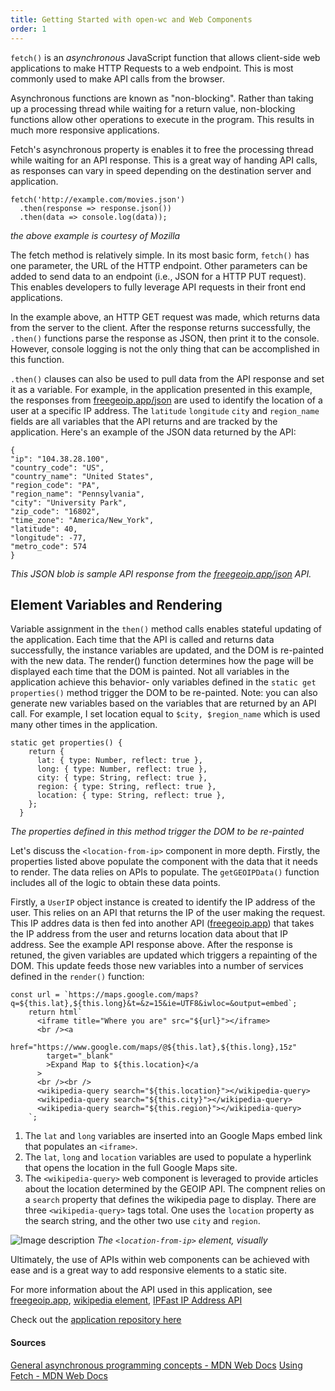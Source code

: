 ```yaml
---
title: Getting Started with open-wc and Web Components
order: 1
---
```


<p><code>fetch()</code> is an <em>asynchronous</em> JavaScript function that allows client-side web applications to make HTTP Requests to a web endpoint. This is most commonly used to make API calls from the browser.</p>
<p>Asynchronous functions are known as &quot;non-blocking&quot;. Rather than taking up a processing thread while waiting for a return value, non-blocking functions allow other operations to execute in the program. This results in much more responsive applications.</p>
<p>Fetch's asynchronous property is enables it to free the processing thread while waiting for an API response. This is a great way of handing API calls, as responses can vary in speed depending on the destination server and application.</p>
<pre class="language-js"><code class="language-js"><span class="token function">fetch</span><span class="token punctuation">(</span><span class="token string">'http://example.com/movies.json'</span><span class="token punctuation">)</span><br>  <span class="token punctuation">.</span><span class="token function">then</span><span class="token punctuation">(</span><span class="token parameter">response</span> <span class="token operator">=></span> response<span class="token punctuation">.</span><span class="token function">json</span><span class="token punctuation">(</span><span class="token punctuation">)</span><span class="token punctuation">)</span><br>  <span class="token punctuation">.</span><span class="token function">then</span><span class="token punctuation">(</span><span class="token parameter">data</span> <span class="token operator">=></span> console<span class="token punctuation">.</span><span class="token function">log</span><span class="token punctuation">(</span>data<span class="token punctuation">)</span><span class="token punctuation">)</span><span class="token punctuation">;</span></code></pre>
<p><em>the above example is courtesy of Mozilla</em></p>
<p>The fetch method is relatively simple. In its most basic form, <code>fetch()</code> has one parameter, the URL of the HTTP endpoint. Other parameters can be added to send data to an endpoint (i.e., JSON for a HTTP PUT request). This enables developers to fully leverage API requests in their front end applications.</p>
<p>In the example above, an HTTP GET request was made, which returns data from the server to the client. After the response returns successfully, the <code>.then()</code> functions parse the response as JSON, then print it to the console. However, console logging is not the only thing that can be accomplished in this function.</p>
<p><code>.then()</code> clauses can also be used to pull data from the API response and set it as a variable. For example, in the application presented in this example, the responses from  <a href="https://www.freegeoip.app/json">freegeoip.app/json</a> are used to identify the location of a user at a specific IP address. The <code>latitude</code> <code>longitude</code> <code>city</code> and <code>region_name</code> fields are all variables that the API returns and are tracked by the application. Here's an example of the JSON data returned by the API:</p>
<pre class="language-json"><code class="language-json"><span class="token punctuation">{</span><br><span class="token property">"ip"</span><span class="token operator">:</span> <span class="token string">"104.38.28.100"</span><span class="token punctuation">,</span><br><span class="token property">"country_code"</span><span class="token operator">:</span> <span class="token string">"US"</span><span class="token punctuation">,</span><br><span class="token property">"country_name"</span><span class="token operator">:</span> <span class="token string">"United States"</span><span class="token punctuation">,</span><br><span class="token property">"region_code"</span><span class="token operator">:</span> <span class="token string">"PA"</span><span class="token punctuation">,</span><br><span class="token property">"region_name"</span><span class="token operator">:</span> <span class="token string">"Pennsylvania"</span><span class="token punctuation">,</span><br><span class="token property">"city"</span><span class="token operator">:</span> <span class="token string">"University Park"</span><span class="token punctuation">,</span><br><span class="token property">"zip_code"</span><span class="token operator">:</span> <span class="token string">"16802"</span><span class="token punctuation">,</span><br><span class="token property">"time_zone"</span><span class="token operator">:</span> <span class="token string">"America/New_York"</span><span class="token punctuation">,</span><br><span class="token property">"latitude"</span><span class="token operator">:</span> <span class="token number">40</span><span class="token punctuation">,</span><br><span class="token property">"longitude"</span><span class="token operator">:</span> <span class="token number">-77</span><span class="token punctuation">,</span><br><span class="token property">"metro_code"</span><span class="token operator">:</span> <span class="token number">574</span><br><span class="token punctuation">}</span></code></pre>
<p><em>This JSON blob is sample API response from the <a href="https://www.freegeoip.app/json">freegeoip.app/json</a> API.</em></p>
<h2>Element Variables and Rendering</h2>
<p>Variable assignment in the <code>then()</code> method calls enables stateful updating of the application. Each time that the API is called and returns data successfully, the instance variables are updated, and the DOM is re-painted with the new data. The render() function determines how the page will be displayed each time that the DOM is painted. Not all variables in the application achieve this behavior- only variables defined in the <code>static get properties()</code> method trigger the DOM to be re-painted. Note: you can also generate new variables based on the variables that are returned by an API call. For example, I set location equal to <code>$city, $region_name</code> which is used many other times in the application.</p>
<pre class="language-js"><code class="language-js"><span class="token keyword">static</span> <span class="token keyword">get</span> <span class="token function">properties</span><span class="token punctuation">(</span><span class="token punctuation">)</span> <span class="token punctuation">{</span><br>    <span class="token keyword">return</span> <span class="token punctuation">{</span><br>      <span class="token literal-property property">lat</span><span class="token operator">:</span> <span class="token punctuation">{</span> <span class="token literal-property property">type</span><span class="token operator">:</span> Number<span class="token punctuation">,</span> <span class="token literal-property property">reflect</span><span class="token operator">:</span> <span class="token boolean">true</span> <span class="token punctuation">}</span><span class="token punctuation">,</span><br>      <span class="token literal-property property">long</span><span class="token operator">:</span> <span class="token punctuation">{</span> <span class="token literal-property property">type</span><span class="token operator">:</span> Number<span class="token punctuation">,</span> <span class="token literal-property property">reflect</span><span class="token operator">:</span> <span class="token boolean">true</span> <span class="token punctuation">}</span><span class="token punctuation">,</span><br>      <span class="token literal-property property">city</span><span class="token operator">:</span> <span class="token punctuation">{</span> <span class="token literal-property property">type</span><span class="token operator">:</span> String<span class="token punctuation">,</span> <span class="token literal-property property">reflect</span><span class="token operator">:</span> <span class="token boolean">true</span> <span class="token punctuation">}</span><span class="token punctuation">,</span><br>      <span class="token literal-property property">region</span><span class="token operator">:</span> <span class="token punctuation">{</span> <span class="token literal-property property">type</span><span class="token operator">:</span> String<span class="token punctuation">,</span> <span class="token literal-property property">reflect</span><span class="token operator">:</span> <span class="token boolean">true</span> <span class="token punctuation">}</span><span class="token punctuation">,</span><br>      <span class="token literal-property property">location</span><span class="token operator">:</span> <span class="token punctuation">{</span> <span class="token literal-property property">type</span><span class="token operator">:</span> String<span class="token punctuation">,</span> <span class="token literal-property property">reflect</span><span class="token operator">:</span> <span class="token boolean">true</span> <span class="token punctuation">}</span><span class="token punctuation">,</span><br>    <span class="token punctuation">}</span><span class="token punctuation">;</span><br>  <span class="token punctuation">}</span></code></pre>
<p><em>The properties defined in this method trigger the DOM to be re-painted</em></p>
<p>Let's discuss the <code>&lt;location-from-ip&gt;</code> component in more depth. Firstly, the properties listed above populate the component with the data that it needs to render. The data relies on APIs to populate. The <code>getGEOIPData()</code> function includes all of the logic to obtain these data points.</p>
<p>Firstly, a <code>UserIP</code> object instance is created to identify the IP address of the user. This relies on an API that returns the IP of the user making the request. This IP addres data is then fed into another API (<a href="https://www.freegeoip.app/">freegeoip.app</a>) that takes the IP address from the user and returns location data about that IP address. See the example API response above. After the response is retuned, the given variables are updated which triggers a repainting of the DOM. This update feeds those new variables into a number of services defined in the <code>render()</code> function:</p>
<pre class="language-js"><code class="language-js"><span class="token keyword">const</span> url <span class="token operator">=</span> <span class="token template-string"><span class="token template-punctuation string">`</span><span class="token string">https://maps.google.com/maps?q=</span><span class="token interpolation"><span class="token interpolation-punctuation punctuation">${</span><span class="token keyword">this</span><span class="token punctuation">.</span>lat<span class="token interpolation-punctuation punctuation">}</span></span><span class="token string">,</span><span class="token interpolation"><span class="token interpolation-punctuation punctuation">${</span><span class="token keyword">this</span><span class="token punctuation">.</span>long<span class="token interpolation-punctuation punctuation">}</span></span><span class="token string">&amp;t=&amp;z=15&amp;ie=UTF8&amp;iwloc=&amp;output=embed</span><span class="token template-punctuation string">`</span></span><span class="token punctuation">;</span><br>    <span class="token keyword">return</span> html<span class="token template-string"><span class="token template-punctuation string">`</span><span class="token string"><br>      &lt;iframe title="Where you are" src="</span><span class="token interpolation"><span class="token interpolation-punctuation punctuation">${</span>url<span class="token interpolation-punctuation punctuation">}</span></span><span class="token string">">&lt;/iframe><br>      &lt;br />&lt;a<br>        href="https://www.google.com/maps/@</span><span class="token interpolation"><span class="token interpolation-punctuation punctuation">${</span><span class="token keyword">this</span><span class="token punctuation">.</span>lat<span class="token interpolation-punctuation punctuation">}</span></span><span class="token string">,</span><span class="token interpolation"><span class="token interpolation-punctuation punctuation">${</span><span class="token keyword">this</span><span class="token punctuation">.</span>long<span class="token interpolation-punctuation punctuation">}</span></span><span class="token string">,15z"<br>        target="_blank"<br>        >Expand Map to </span><span class="token interpolation"><span class="token interpolation-punctuation punctuation">${</span><span class="token keyword">this</span><span class="token punctuation">.</span>location<span class="token interpolation-punctuation punctuation">}</span></span><span class="token string">&lt;/a<br>      ><br>      &lt;br />&lt;br /><br>      &lt;wikipedia-query search="</span><span class="token interpolation"><span class="token interpolation-punctuation punctuation">${</span><span class="token keyword">this</span><span class="token punctuation">.</span>location<span class="token interpolation-punctuation punctuation">}</span></span><span class="token string">">&lt;/wikipedia-query><br>      &lt;wikipedia-query search="</span><span class="token interpolation"><span class="token interpolation-punctuation punctuation">${</span><span class="token keyword">this</span><span class="token punctuation">.</span>city<span class="token interpolation-punctuation punctuation">}</span></span><span class="token string">">&lt;/wikipedia-query><br>      &lt;wikipedia-query search="</span><span class="token interpolation"><span class="token interpolation-punctuation punctuation">${</span><span class="token keyword">this</span><span class="token punctuation">.</span>region<span class="token interpolation-punctuation punctuation">}</span></span><span class="token string">">&lt;/wikipedia-query><br>    </span><span class="token template-punctuation string">`</span></span><span class="token punctuation">;</span></code></pre>
<ol>
<li>The <code>lat</code> and <code>long</code> variables are inserted into an Google Maps embed link that populates an <code>&lt;iframe&gt;</code>.</li>
<li>The <code>lat</code>, <code>long</code> and <code>location</code> variables are used to populate a hyperlink that opens the location in the full Google Maps site.</li>
<li>The <code>&lt;wikipedia-query&gt;</code> web component is leveraged to provide articles about the location determined by the GEOIP API. The compnent relies on a <code>search</code> property that defines the wikipedia page to display. There are three <code>&lt;wikipedia-query&gt;</code> tags total. One uses the <code>location</code> property as the search string, and the other two use <code>city</code> and <code>region</code>.</li>
</ol>
<p><img src="https://dev-to-uploads.s3.amazonaws.com/uploads/articles/tqtzywaadnkkyumy56ri.png" alt="Image description">
<em>The <code>&lt;location-from-ip&gt;</code> element, visually</em></p>
<p>Ultimately, the use of APIs within web components can be achieved with ease and is a great way to add responsive elements to a static site.</p>
<p>For more information about the API used in this application, see <a href="https://www.freegeoip.app/">freegeoip.app</a>, <a href="https://codepen.io/btopro/pen/yLNmVbw">wikipedia element</a>, <a href="https://ip-fast.com/api/ip/">IPFast IP Address API</a></p>
<p>Check out the <a href="https://github.com/mayormaier/API-Project/blob/master/src/LocationFromIP.js">application repository here</a></p>
<h4>Sources</h4>
<p><a href="https://developer.mozilla.org/en-US/docs/Learn/JavaScript/Asynchronous/Concepts">General asynchronous programming concepts - MDN Web Docs</a>
<a href="https://developer.mozilla.org/en-US/docs/Web/API/Fetch_API/Using_Fetch">Using Fetch - MDN Web Docs</a></p>